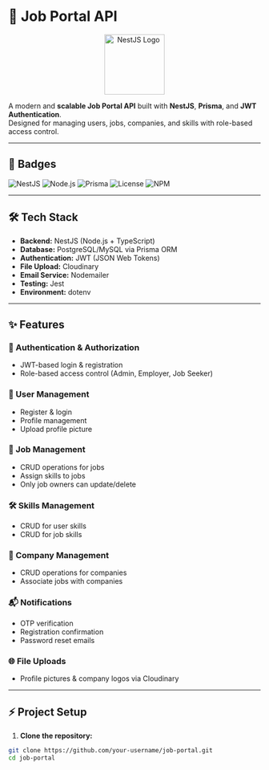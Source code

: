 # 🚀 Job Portal API

<p align="center">
  <a href="https://nestjs.com/" target="_blank">
    <img src="https://nestjs.com/img/logo-small.svg" width="120" alt="NestJS Logo" />
  </a>
</p>

A modern and **scalable Job Portal API** built with **NestJS**, **Prisma**, and **JWT Authentication**.  
Designed for managing users, jobs, companies, and skills with role-based access control.

---

## 📌 Badges

![NestJS](https://img.shields.io/badge/NestJS-8.0.0-red?logo=nestjs)
![Node.js](https://img.shields.io/badge/Node.js-18.0.0-green?logo=node.js)
![Prisma](https://img.shields.io/badge/Prisma-4.0.0-blue?logo=prisma)
![License](https://img.shields.io/badge/license-MIT-brightgreen)
![NPM](https://img.shields.io/npm/v/@nestjs/core)

---

## 🛠️ Tech Stack

- **Backend:** NestJS (Node.js + TypeScript)
- **Database:** PostgreSQL/MySQL via Prisma ORM
- **Authentication:** JWT (JSON Web Tokens)
- **File Upload:** Cloudinary
- **Email Service:** Nodemailer
- **Testing:** Jest
- **Environment:** dotenv

---

## ✨ Features

### 🔑 Authentication & Authorization
- JWT-based login & registration
- Role-based access control (Admin, Employer, Job Seeker)

### 👤 User Management
- Register & login
- Profile management
- Upload profile picture

### 💼 Job Management
- CRUD operations for jobs
- Assign skills to jobs
- Only job owners can update/delete

### 🛠️ Skills Management
- CRUD for user skills
- CRUD for job skills

### 🏢 Company Management
- CRUD operations for companies
- Associate jobs with companies

### 📬 Notifications
- OTP verification
- Registration confirmation
- Password reset emails

### 🌐 File Uploads
- Profile pictures & company logos via Cloudinary

---

## ⚡ Project Setup

1. **Clone the repository:**

```bash
git clone https://github.com/your-username/job-portal.git
cd job-portal
